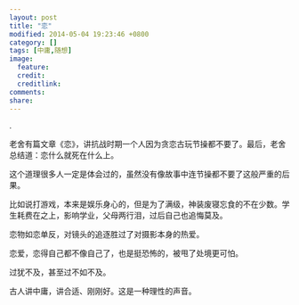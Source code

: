 ```yaml
---
layout: post
title: "恋"
modified: 2014-05-04 19:23:46 +0800
category: []
tags: [中庸,随想]
image:
  feature: 
  credit: 
  creditlink: 
comments: 
share: 
---
```


.

老舍有篇文章《恋》，讲抗战时期一个人因为贪恋古玩节操都不要了。最后，老舍总结道：恋什么就死在什么上。

这个道理很多人一定是体会过的，虽然没有像故事中连节操都不要了这般严重的后果。

比如说打游戏，本来是娱乐身心的，但是为了满级，神装废寝忘食的不在少数。学生耗费在之上，影响学业，父母两行泪，过后自己也追悔莫及。

恋物如恋单反，对镜头的追逐胜过了对摄影本身的热爱。

恋爱，恋得自己都不像自己了，也是挺恐怖的，被甩了处境更可怕。

过犹不及，甚至过不如不及。

古人讲中庸，讲合适、刚刚好。这是一种理性的声音。